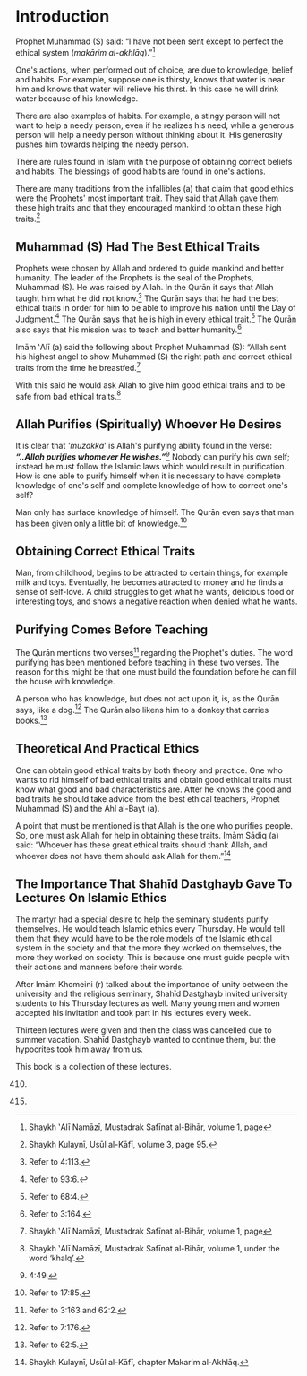 Introduction
============

Prophet Muhammad (S) said: “I have not been sent except to perfect the
ethical system (*makārim al-akhlāq*).”[^1]

One's actions, when performed out of choice, are due to knowledge,
belief and habits. For example, suppose one is thirsty, knows that water
is near him and knows that water will relieve his thirst. In this case
he will drink water because of his knowledge.

There are also examples of habits. For example, a stingy person will not
want to help a needy person, even if he realizes his need, while a
generous person will help a needy person without thinking about it. His
generosity pushes him towards helping the needy person.

There are rules found in Islam with the purpose of obtaining correct
beliefs and habits. The blessings of good habits are found in one's
actions.

There are many traditions from the infallibles (a) that claim that good
ethics were the Prophets' most important trait. They said that Allah
gave them these high traits and that they encouraged mankind to obtain
these high traits.[^2]

Muhammad (S) Had The Best Ethical Traits
----------------------------------------

Prophets were chosen by Allah and ordered to guide mankind and better
humanity. The leader of the Prophets is the seal of the Prophets,
Muhammad (S). He was raised by Allah. In the Qurān it says that Allah
taught him what he did not know.[^3] The Qurān says that he had the best
ethical traits in order for him to be able to improve his nation until
the Day of Judgment.[^4] The Qurān says that he is high in every ethical
trait.[^5] The Qurān also says that his mission was to teach and better
humanity.[^6]

Imām ‛Alī (a) said the following about Prophet Muhammad (S): “Allah sent
his highest angel to show Muhammad (S) the right path and correct
ethical traits from the time he breastfed.[^7]

With this said he would ask Allah to give him good ethical traits and to
be safe from bad ethical traits.[^8]

Allah Purifies (Spiritually) Whoever He Desires
-----------------------------------------------

It is clear that *'muzakka*' is Allah's purifying ability found in the
verse: ***“..Allah purifies whomever He wishes.”***[^9] Nobody can
purify his own self; instead he must follow the Islamic laws which would
result in purification. How is one able to purify himself when it is
necessary to have complete knowledge of one's self and complete
knowledge of how to correct one's self?

Man only has surface knowledge of himself. The Qurān even says that man
has been given only a little bit of knowledge.[^10]

Obtaining Correct Ethical Traits
--------------------------------

Man, from childhood, begins to be attracted to certain things, for
example milk and toys. Eventually, he becomes attracted to money and he
finds a sense of self-love. A child struggles to get what he wants,
delicious food or interesting toys, and shows a negative reaction when
denied what he wants.

Purifying Comes Before Teaching
-------------------------------

The Qurān mentions two verses[^11] regarding the Prophet's duties. The
word purifying has been mentioned before teaching in these two verses.
The reason for this might be that one must build the foundation before
he can fill the house with knowledge.

A person who has knowledge, but does not act upon it, is, as the Qurān
says, like a dog.[^12] The Qurān also likens him to a donkey that
carries books.[^13]

Theoretical And Practical Ethics
--------------------------------

One can obtain good ethical traits by both theory and practice. One who
wants to rid himself of bad ethical traits and obtain good ethical
traits must know what good and bad characteristics are. After he knows
the good and bad traits he should take advice from the best ethical
teachers, Prophet Muhammad (S) and the Ahl al-Bayt (a).

A point that must be mentioned is that Allah is the one who purifies
people. So, one must ask Allah for help in obtaining these traits. Imām
Sādiq (a) said: “Whoever has these great ethical traits should thank
Allah, and whoever does not have them should ask Allah for them.”[^14]

The Importance That Shahīd Dastghayb Gave To Lectures On Islamic Ethics
-----------------------------------------------------------------------

The martyr had a special desire to help the seminary students purify
themselves. He would teach Islamic ethics every Thursday. He would tell
them that they would have to be the role models of the Islamic ethical
system in the society and that the more they worked on themselves, the
more they worked on society. This is because one must guide people with
their actions and manners before their words.

After Imām Khomeini (r) talked about the importance of unity between the
university and the religious seminary, Shahīd Dastghayb invited
university students to his Thursday lectures as well. Many young men and
women accepted his invitation and took part in his lectures every week.

Thirteen lectures were given and then the class was cancelled due to
summer vacation. Shahīd Dastghayb wanted to continue them, but the
hypocrites took him away from us.

This book is a collection of these lectures.

[^1]: Shaykh ‛Alī Namāzī, Mustadrak Safīnat al-Bihār, volume 1, page
410.

[^2]: Shaykh Kulaynī, Usūl al-Kāfī, volume 3, page 95.

[^3]: Refer to 4:113.

[^4]: Refer to 93:6.

[^5]: Refer to 68:4.

[^6]: Refer to 3:164.

[^7]: Shaykh ‛Alī Namāzī, Mustadrak Safīnat al-Bihār, volume 1, page
415.

[^8]: Shaykh ‛Alī Namāzī, Mustadrak Safīnat al-Bihār, volume 1, under
the word ‘khalq’.

[^9]: 4:49.

[^10]: Refer to 17:85.

[^11]: Refer to 3:163 and 62:2.

[^12]: Refer to 7:176.

[^13]: Refer to 62:5.

[^14]: Shaykh Kulaynī, Usūl al-Kāfī, chapter Makarim al-Akhlāq.


